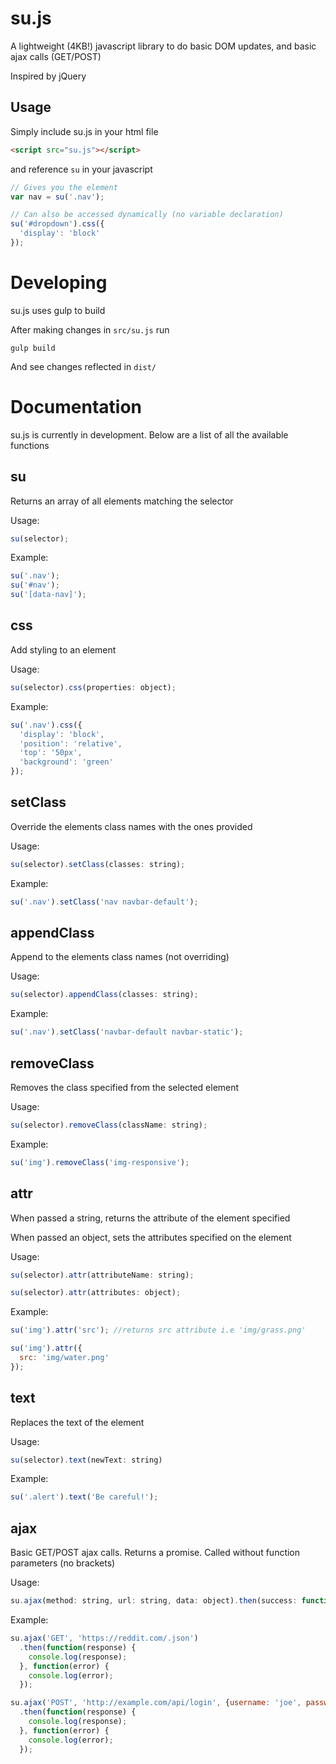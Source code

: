 # su.js

A lightweight (4KB!) javascript library to do basic DOM updates, and basic ajax calls (GET/POST) 

Inspired by jQuery

## Usage

Simply include su.js in your html file

```html
<script src="su.js"></script>
```

and reference `su` in your javascript

```javascript
// Gives you the element
var nav = su('.nav');

// Can also be accessed dynamically (no variable declaration)
su('#dropdown').css({
  'display': 'block'
});
```

# Developing

su.js uses gulp to build

After making changes in `src/su.js` run

    gulp build

And see changes reflected in `dist/`

# Documentation

su.js is currently in development. Below are a list of all the available functions

## su

Returns an array of all elements matching the selector

Usage:

```javascript
su(selector);
```

Example:

```javascript
su('.nav');
su('#nav');
su('[data-nav]');
```

## css

Add styling to an element

Usage:

```javascript
su(selector).css(properties: object);
```

Example:

```javascript
su('.nav').css({
  'display': 'block',
  'position': 'relative',
  'top': '50px',
  'background': 'green'
});
```

## setClass

Override the elements class names with the ones provided

Usage:

```javascript  
su(selector).setClass(classes: string);
```

Example:

```javascript
su('.nav').setClass('nav navbar-default');
```

## appendClass

Append to the elements class names (not overriding)

Usage:

```javascript
su(selector).appendClass(classes: string);
```

Example:

```javascript
su('.nav').setClass('navbar-default navbar-static');
```

## removeClass

Removes the class specified from the selected element

Usage:

```javascript
su(selector).removeClass(className: string);
```

Example:

```javascript
su('img').removeClass('img-responsive');
```

## attr

When passed a string, returns the attribute of the element specified

When passed an object, sets the attributes specified on the element

Usage:

```javascript
su(selector).attr(attributeName: string);

su(selector).attr(attributes: object);
```

Example:

```javascript
su('img').attr('src'); //returns src attribute i.e 'img/grass.png'

su('img').attr({
  src: 'img/water.png'
});
```

## text

Replaces the text of the element

Usage:

```javascript
su(selector).text(newText: string)
```

Example:

```javascript
su('.alert').text('Be careful!');
```

## ajax

Basic GET/POST ajax calls. Returns a promise. Called without function parameters (no brackets)

Usage:

```javascript
su.ajax(method: string, url: string, data: object).then(success: function, error: function);
```

Example:

```javascript
su.ajax('GET', 'https://reddit.com/.json')
  .then(function(response) {
    console.log(response);
  }, function(error) {
    console.log(error);
  });

su.ajax('POST', 'http://example.com/api/login', {username: 'joe', password: 'bob'})
  .then(function(response) {
    console.log(response);
  }, function(error) {
    console.log(error);
  });
```
